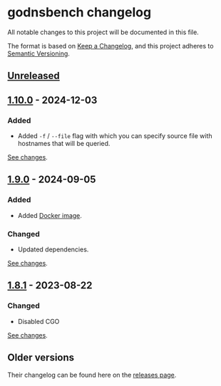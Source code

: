 # godnsbench changelog

All notable changes to this project will be documented in this file.

The format is based on [Keep a Changelog][keepachangelog], and this project
adheres to [Semantic Versioning][semver].

[keepachangelog]: https://keepachangelog.com/en/1.0.0/

[semver]: https://semver.org/spec/v2.0.0.html

## [Unreleased]

[unreleased]: https://github.com/ameshkov/godnsbench/compare/v1.10.0...HEAD

## [1.10.0] - 2024-12-03

### Added

* Added `-f` / `--file` flag with which you can specify source file with
  hostnames that will be queried.

[See changes][1.10.0changes].

[1.10.0changes]: https://github.com/ameshkov/godnsbench/compare/v1.9.0...v1.10.0

[1.10.0]: https://github.com/ameshkov/godnsbench/releases/tag/v1.10.0

## [1.9.0] - 2024-09-05

### Added

* Added [Docker image][dockerimage].

[dockerimage]: https://github.com/ameshkov/godnsbench/pkgs/container/godnsbench

### Changed

* Updated dependencies.

[See changes][1.9.0changes].

[1.9.0changes]: https://github.com/ameshkov/godnsbench/compare/v1.8.1...v1.9.0

[1.9.0]: https://github.com/ameshkov/godnsbench/releases/tag/v1.9.0

## [1.8.1] - 2023-08-22

### Changed

* Disabled CGO

[See changes][1.8.1changes].

[1.8.1changes]: https://github.com/ameshkov/godnsbench/compare/v1.8...v1.8.1

[1.8.1]: https://github.com/ameshkov/godnsbench/releases/tag/v1.8.1

## Older versions

Their changelog can be found here on the [releases page][releases].

[releases]: https://github.com/ameshkov/godnsbench/releases
